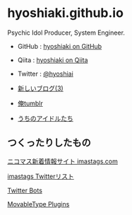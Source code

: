 # hyoshiaki.github.io

Psychic Idol Producer, System Engineer.

* GitHub&nbsp;:&nbsp;[hyoshiaki on GitHub](https://github.com/hyoshiaki/)
* Qiita&nbsp;:&nbsp;[hyoshiaki on Qiita](https://qiita.com/hyoshiaki)

* Twitter&nbsp;:&nbsp;[@hyoshiai](https://twitter.com/hyoshiaki)
* [新しいブログ(3)](https://pkchr.livedoor.blog/)
* [俺tumblr](https://hyoshiaki.tumblr.com/)

* [うちのアイドルたち](https://min.togetter.com/vHajoO1)

## つくったりしたもの

[ニコマス新着情報サイト imastags.com](https://www.imastags.com)

[imastags Twitterリスト](https://twitter.com/i/lists/54812825)

[Twitter Bots](twitter.html)

[MovableType Plugins](mt.html)
